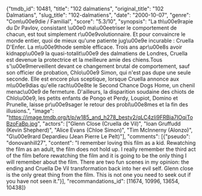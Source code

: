 {"tmdb_id": 10481, "title": "102 dalmatiens", "original_title": "102 Dalmatians", "slug_title": "102-dalmatiens", "date": "2000-10-07", "genre": "Com\u00e9die / Familial", "score": "5.3/10", "synopsis": "La th\u00e9rapie du Dr Pavlov, consistant \u00e0 ma\u00eetriser le comportement de chacun, est tout simplement r\u00e9volutionnaire. Et pour convaincre le monde entier, quoi de mieux qu'une patiente jug\u00e9e incurable : Cruella D'Enfer. La m\u00e9thode semble efficace. Trois ans apr\u00e8s avoir kidnapp\u00e9 la quasi-totalit\u00e9 des dalmatiens de Londres, Cruella est devenue la protectrice et la meilleure amie des chiens.Tous s'\u00e9merveillent devant ce changement brutal de comportement, sauf son officier de probation, Chlo\u00e9 Simon, qui n'est pas dupe une seule seconde. Elle est encore plus sceptique, lorsque Cruella annonce aux m\u00e9dias qu'elle rach\u00e8te le Second Chance Dogs Home, un chenil menac\u00e9 de fermeture. D'ailleurs, la disparition soudaine des chiots de Chlo\u00e9, les petits enfants de Pongo et Perdy, Loupiot, Domino et Prunelle, laisse pr\u00e9sager le retour des probl\u00e8mes et la fin des illusions.", "image": "https://image.tmdb.org/t/p/w185_and_h278_bestv2/qLC4zIi9FRBia7IOqiToBzoFaBp.jpg", "actors": ["Glenn Close (Cruella de Vil)", "Ioan Gruffudd (Kevin Shepherd)", "Alice Evans (Chloe Simon)", "Tim McInnerny (Alonzo)", "G\u00e9rard Depardieu (Jean Pierre Le Pelt)"], "comments": [{"pseudo": "donovanhill27", "content": "I remember loving this film as a kid. Rewatching the film as an adult, the film does not hold up. I really remember the third act of the film before rewatching the film and it is going to be the only thing I will remember about the film. There are two fun scenes in my opinion: the ending and Cruella De Vil transformation back into her evil self. Glenn close is the only great thing from the film. This is not one you need to seek out if you have not seen it."}], "recommandations_id": [11674, 10996, 13654, 10438]}